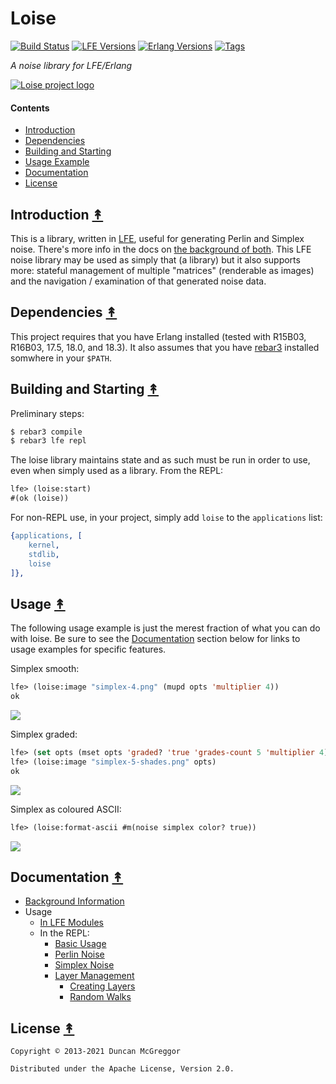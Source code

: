 # Loise

[![Build Status][gh-actions-badge]][gh-actions]
[![LFE Versions][lfe badge]][lfe]
[![Erlang Versions][erlang badge]][versions]
[![Tags][github tags badge]][github tags]

*A noise library for LFE/Erlang*

[![Loise project logo][logo]][logo]


#### Contents

* [Introduction](#introduction-)
* [Dependencies](#dependencies-)
* [Building and Starting](#building-and-starting-)
* [Usage Example](#usage-example)
* [Documentation](#documentation-)
* [License](#license-)


## Introduction [&#x219F;](#contents)

This is a library, written in [LFE](http://lfe.io/), useful for generating
Perlin and Simplex noise. There's more info in the docs on
[the background of both](docs/BACKGROUND.md). This LFE noise library may be
used as simply that (a library) but it also supports more: stateful management
of multiple "matrices" (renderable as images) and the navigation / examination
of that generated noise data.

## Dependencies [&#x219F;](#contents)

This project requires that you have Erlang installed (tested with R15B03, R16B03, 17.5, 18.0, and 18.3). It also assumes that you have [rebar3](https://github.com/erlang/rebar3)
installed somwhere in your ``$PATH``.

## Building and Starting [&#x219F;](#contents)

Preliminary steps:

```bash
$ rebar3 compile
$ rebar3 lfe repl
```

The loise library maintains state and as such must be run in order to use, even
when simply used as a library. From the REPL:

``` cl
lfe> (loise:start)
#(ok (loise))
```

For non-REPL use, in your project, simply add `loise` to the `applications` 
list:

``` erlang
{applications, [
    kernel,
    stdlib,
    loise
]},
```

## Usage [&#x219F;](#contents)

The following usage example is just the merest fraction of what you can do with
loise. Be sure to see the [Documentation](#documentation-) section below for
links to usage examples for specific features.

Simplex smooth:

``` cl
lfe> (loise:image "simplex-4.png" (mupd opts 'multiplier 4))
ok
```
<img src="priv/images/simplex-4.png" />

Simplex graded:

```cl
lfe> (set opts (mset opts 'graded? 'true 'grades-count 5 'multiplier 4))
lfe> (loise:image "simplex-5-shades.png" opts)
ok
```
<img src="priv/images/simplex-5-shades.png" />

Simplex as coloured ASCII:

```cl
lfe> (loise:format-ascii #m(noise simplex color? true))
```
<img src="priv/images/simplex-ascii.png" />


## Documentation [&#x219F;](#contents)

* [Background Information](docs/BACKGROUND.md)
* Usage
  * [In LFE Modules](docs/USAGE-MODULE.md)
  * In the REPL:
    * [Basic Usage](docs/USAGE-REPL-BASIC.md)
    * [Perlin Noise](docs/USAGE-REPL-PERLIN.md)
    * [Simplex Noise](docs/USAGE-REPL-SIMPLEX.md)
    * [Layer Management](docs/USAGE-REPL-LAYERS.md)
      * [Creating Layers](docs/USAGE-LAYERS.md#create-layers)
      * [Random Walks](docs/USAGE-LAYERS.md#brownian-motion--random-walk)

## License [&#x219F;](#contents)

```
Copyright © 2013-2021 Duncan McGreggor

Distributed under the Apache License, Version 2.0.
```

[//]: ---Named-Links---

[org]: https://github.com/lfex
[github]: https://github.com/lfex/loise
[gitlab]: https://gitlab.com/lfex/loise
[gh-actions-badge]: https://github.com/lfex/loise/workflows/ci%2Fcd/badge.svg
[gh-actions]: https://github.com/lfex/loise/actions
[logo]: priv/images/loise.jpg
[lfe]: https://github.com/lfe/lfe
[lfe badge]: https://img.shields.io/badge/lfe-2.0-blue.svg
[erlang badge]: https://img.shields.io/badge/erlang-21%20to%2024-blue.svg
[versions]: https://github.com/lfex/loise/blob/master/.github/workflows/cicd.yml
[github tags]: https://github.com/lfex/loise/tags
[github tags badge]: https://img.shields.io/github/tag/lfex/loise.svg
[github downloads]: https://img.shields.io/github/downloads/lfex/loise/total.svg
[hex badge]: https://img.shields.io/hexpm/v/loise.svg?maxAge=2592000
[hex package]: https://hex.pm/packages/loise
[hex downloads]: https://img.shields.io/hexpm/dt/loise.svg
